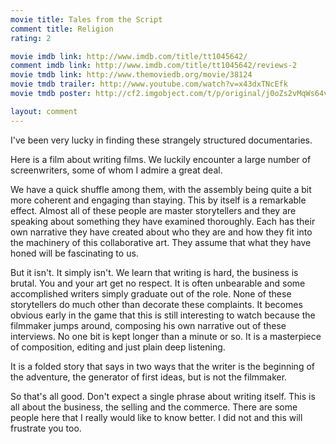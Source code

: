 ```yaml
---
movie title: Tales from the Script
comment title: Religion
rating: 2

movie imdb link: http://www.imdb.com/title/tt1045642/
comment imdb link: http://www.imdb.com/title/tt1045642/reviews-2
movie tmdb link: http://www.themoviedb.org/movie/38124
movie tmdb trailer: http://www.youtube.com/watch?v=x43dxTNcEfk
movie tmdb poster: http://cf2.imgobject.com/t/p/original/j0oZs2vMqWs64v9DrNOn0NiaJO0.jpg

layout: comment
---
```


I've been very lucky in finding these strangely structured documentaries.

Here is a film about writing films. We luckily encounter a large number of screenwriters, some of whom I admire a great deal.

We have a quick shuffle among them, with the assembly being quite a bit more coherent and engaging than staying. This by itself is a remarkable effect. Almost all of these people are master storytellers and they are speaking about something they have examined thoroughly. Each has their own narrative they have created about who they are and how they fit into the machinery of this collaborative art. They assume that what they have honed will be fascinating to us.

But it isn't. It simply isn't. We learn that writing is hard, the business is brutal. You and your art get no respect. It is often unbearable and some accomplished writers simply graduate out of the role. None of these storytellers do much other than decorate these complaints. It becomes obvious early in the game that this is still interesting to watch because the filmmaker jumps around, composing his own narrative out of these interviews. No one bit is kept longer than a minute or so. It is a masterpiece of composition, editing and just plain deep listening. 

It is a folded story that says in two ways that the writer is the beginning of the adventure, the generator of first ideas, but is not the filmmaker.

So that's all good. Don't expect a single phrase about writing itself. This is all about the business, the selling and the commerce. There are some people here that I really would like to know better. I did not and this will frustrate you too.